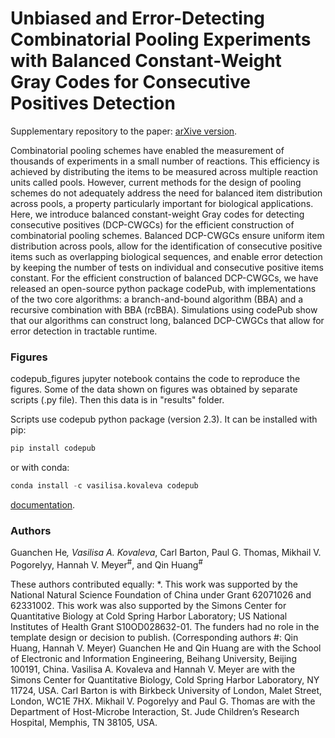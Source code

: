 # Unbiased and Error-Detecting Combinatorial Pooling Experiments with Balanced Constant-Weight Gray Codes for Consecutive Positives Detection

Supplementary repository to the paper: [arXive version](https://arxiv.org/abs/2502.08214).

Combinatorial pooling schemes have enabled the measurement of thousands of experiments in a small number of reactions. This efficiency is achieved by distributing the items to be measured across multiple reaction units called pools. However, current methods for the design of pooling schemes do not adequately address the need for balanced item distribution across pools, a property particularly important for biological applications. Here, we introduce balanced constant-weight Gray codes for detecting consecutive positives (DCP-CWGCs) for the efficient construction of combinatorial pooling schemes. Balanced DCP-CWGCs ensure uniform item distribution across pools, allow for the identification of consecutive positive items such as overlapping biological sequences, and enable error detection by keeping the number of tests on individual and consecutive positive items constant. For the efficient construction of balanced DCP-CWGCs, we have released an open-source python package codePub, with implementations of the two core algorithms: a branch-and-bound algorithm (BBA) and a recursive combination with BBA (rcBBA). Simulations using codePub show that our algorithms can construct long, balanced DCP-CWGCs that allow for error detection in tractable runtime.

### Figures

codepub_figures jupyter notebook contains the code to reproduce the figures. Some of the data shown on figures was obtained by separate scripts (.py file). Then this data is in "results" folder.

Scripts use codepub python package (version 2.3). It can be installed with pip:

```python
pip install codepub
```

or with conda:

```python
conda install -c vasilisa.kovaleva codepub
```

[documentation](https://codepub.readthedocs.io/en/latest/Introduction.html).

### Authors

Guanchen He<sup>*</sup>, Vasilisa A. Kovaleva<sup>*</sup>, Carl Barton, Paul G. Thomas, Mikhail V. Pogorelyy, Hannah V. Meyer<sup>#</sup>, and Qin Huang<sup>#</sup>

These authors contributed equally: *.
This work was supported by the National Natural Science Foundation of China under Grant 62071026 and 62331002. This work was also supported by the Simons Center for Quantitative Biology at Cold Spring Harbor Laboratory; US National Institutes of Health Grant S10OD028632-01. The funders had no role in the template design or decision to publish. (Corresponding authors #: Qin Huang, Hannah V. Meyer)
Guanchen He and Qin Huang are with the School of Electronic and Information Engineering, Beihang University, Beijing 100191, China.
Vasilisa A. Kovaleva and Hannah V. Meyer are with the Simons Center for Quantitative Biology, Cold Spring Harbor Laboratory, NY 11724, USA.
Carl Barton is with Birkbeck University of London, Malet Street, London, WC1E 7HX.
Mikhail V. Pogorelyy and Paul G. Thomas are with the Department of Host-Microbe Interaction, St. Jude Children’s Research Hospital, Memphis, TN 38105, USA.